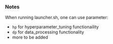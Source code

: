 ### Notes
When running launcher.sh, one can use parameter:
- `hp` for hyperparameter_tuning functionaility
- `dp` for data_processing functionality
- more to be added

